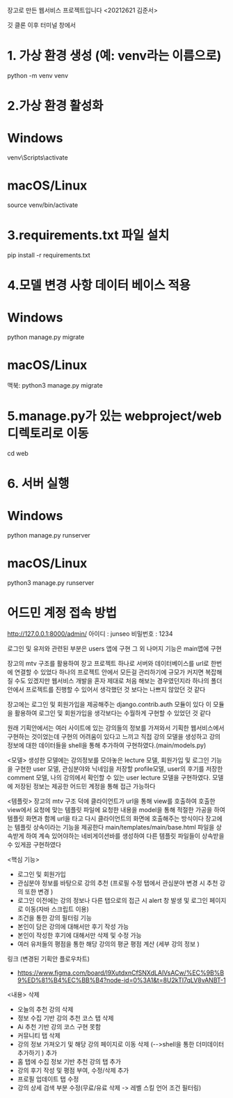 장고로 만든 웹서비스 프로젝트입니다 
<20212621 김준서>

깃 클론 이후
터미널 창에서

# 1. 가상 환경 생성 (예: venv라는 이름으로)
python -m venv venv

# 2.가상 환경 활성화
# Windows
venv\Scripts\activate
# macOS/Linux
source venv/bin/activate

# 3.requirements.txt 파일 설치
pip install -r requirements.txt

# 4.모델 변경 사항 데이터 베이스 적용 
# Windows
python manage.py migrate
# macOS/Linux
맥북: python3 manage.py migrate

# 5.manage.py가 있는 webproject/web 디렉토리로 이동
cd web

# 6. 서버 실행
# Windows
python manage.py runserver
# macOS/Linux
python3 manage.py runserver

# 어드민 계정 접속 방법
http://127.0.0.1:8000/admin/
아이디 : junseo 
비밀번호 : 1234

로그인 및 유저와 관련된 부분은 users 앱에 구현
그 외 나머지 기능은 main앱에 구현

장고의 mtv 구조를 활용하여 장고 프로젝트 하나로 서버와 데이터베이스를 url로 한번에 연결할 수 있었다 
하나의 프로젝트 안에서 모든걸 관리하기에 규모가 커지면 복잡해질 수도 있겠지만 웹서비스 개발을 혼자 제대로 처음 해보는 경우였던지라 하나의 폴더안에서 프로젝트를 진행할 수 있어서 생각했던 것 보다는 나쁘지 않았던 것 같다 

장고에는 로그인 및 회원가입을 제공해주는 django.contrib.auth 모듈이 있다 
이 모듈을 활용하여 로그인 및 회원가입을 생각보다는 수월하게 구현할 수 있었던 것 같다 

원래 기획안에서는 여러 사이트에 있는 강의들의 정보를 가져와서 기획한 웹서비스에서 구현하는 것이었는데 
구현의 어려움이 있다고 느끼고 직접 강의 모델을 생성하고 강의 정보에 대한 데이터들을 shell을 통해 추가하여 구현하였다.(main/models.py)

<모델>
생성한 모델에는 강의정보를 모아놓은 lecture 모델, 회원가입 및 로그인 기능을 구현한 user 모델, 관심분야와 닉네임을 저장할 profile모델, user의 후기를 저장한 comment 모델, 나의 강의에서 확인할 수 있는 user lecture 모델을 구현하였다. 모델에 저장된 정보는 제공한 어드민 계정을 통해 접근 가능하다 

<템플릿>
장고의 mtv 구조 덕에 클라이언트가 url을 통해 view를 호출하여 호출한 view에서 요청에 맞는 템플릿 파일에 요청한 내용을 model을 통해 적절한 가공을 하여 템플릿 화면과 함께 url을 타고 다시 클라이언트의 화면에 호출해주는 방식이다 
장고에는 템플릿 상속이라는 기능을 제공한다 main/templates/main/base.html 파일을 상속받게 하여 계속 있어야하는 네비게이션바를 생성하여 다른 템플릿 파일들이 상속받을 수 있게끔 구현하였다 

<핵심 기능>
- 로그인 및 회원가입
- 관심분야 정보를 바탕으로 강의 추천 (프로필 수정 탭에서 관심분야 변경 시 추천 강의 또한 변경 )
- 로그인 이전에는 강의 정보나 다른 탭으로의 접근 시 alert 창 발생 및 로그인 페이지로 이동(자바 스크립트 이용)
- 조건을 통한 강의 필터링 기능
- 본인이 담은 강의에 대해서만 후기 작성 가능 
- 본인이 작성한 후기에 대해서만 삭제 및 수정 가능
- 여러 유저들의 평점을 통한 해당 강의의 평균 평점 계산 (세부 강의 정보 )

링크 (변경된 기획안 플로우차트)
- https://www.figma.com/board/l9XutdxnCfSNXdLAlVsACw/%EC%9B%B9%ED%81%B4%EC%BB%B4?node-id=0%3A1&t=8U2kTI7qLV8vANBT-1


<내용>
삭제
- 오늘의 추천 강의 삭제 
- 정보 수집 기반 강의 추천 코스 탭 삭제
- Ai 추천 기반 강의 코스 구현 못함
- 커뮤니티 탭 삭제
- 강의 정보 가져오기 및 해당 강의 페이지로 이동 삭제 (-->shell을 통한 더미데이터 추가하기 )
추가
- 홈 탭에 수집 정보 기반 추천 강의 탭 추가
- 강의 후기 작성 및 평점 부여, 수정/삭제 추가 
- 프로필 업데이트 탭 수정
- 강의 상세 검색 부분 수정(무료/유료 삭제 -> 레벨 스킬 언어 조건 필터링)